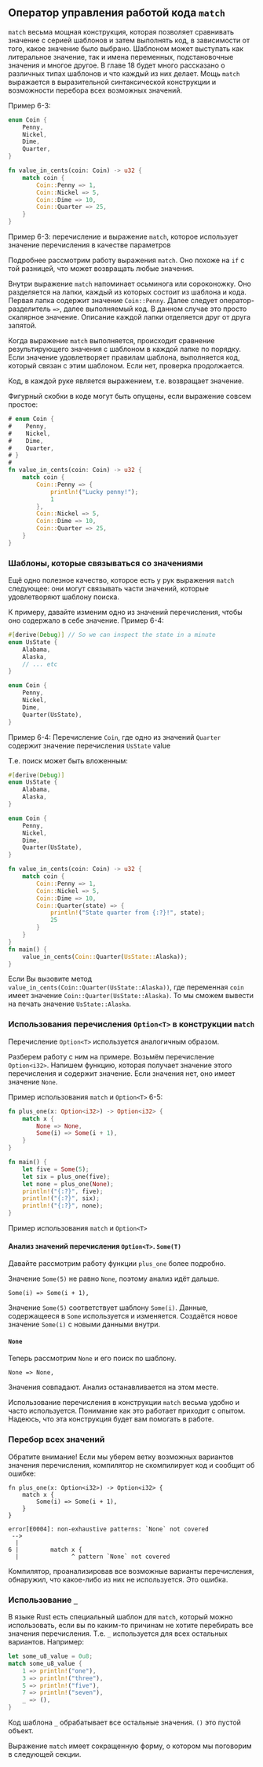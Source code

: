 ## Оператор управления работой кода `match`

`match` весьма мощная конструкция, которая позволяет сравнивать значение с серией
шаблонов и затем выполнять код, в зависимости от того, какое значение было выбрано.
Шаблоном может выступать как литеральное значение, так и имена переменных, подстановочные
значения и многое другое. В главе 18 будет много рассказано о различных типах шаблонов
и что каждый из них делает. Мощь `match` выражается в выразительной синтаксической
конструкции и возможности перебора всех возможных значений.

Пример 6-3:

```rust
enum Coin {
    Penny,
    Nickel,
    Dime,
    Quarter,
}

fn value_in_cents(coin: Coin) -> u32 {
    match coin {
        Coin::Penny => 1,
        Coin::Nickel => 5,
        Coin::Dime => 10,
        Coin::Quarter => 25,
    }
}
```

<span class="caption">Пример 6-3: перечисление и выражение `match`, которое использует
значение перечисления в качестве параметров</span>

Подробнее рассмотрим работу выражения `match`. Оно похоже на `if` с той разницей,
что может возвращать любые значения.

Внутри выражение `match` напоминает осьминога или сороконожку. Оно разделяется на лапки,
каждый из которых состоит из шаблона и кода. Первая лапка содержит значение `Coin::Penny`.
Далее следует оператор-разделитель `=>`, далее выполняемый код. В данном случае это
просто скалярное значение. Описание каждой лапки отделяется друг от друга запятой.

Когда выражение `match` выполняется, происходит сравнение результирующего значения с
шаблоном в каждой лапке по порядку. Если значение удовлетворяет правилам шаблона,
выполняется код, который связан с этим шаблоном. Если нет, проверка продолжается.

Код,  в каждой руке является выражением, т.е. возвращает значение.

Фигурный скобки в коде могут быть опущены, если выражение совсем простое:

```rust
# enum Coin {
#    Penny,
#    Nickel,
#    Dime,
#    Quarter,
# }
#
fn value_in_cents(coin: Coin) -> u32 {
    match coin {
        Coin::Penny => {
            println!("Lucky penny!");
            1
        },
        Coin::Nickel => 5,
        Coin::Dime => 10,
        Coin::Quarter => 25,
    }
}
```

### Шаблоны, которые связываться со значениями

Ещё одно полезное качество, которое есть у рук выражения `match` следующее:
они могут связывать части значений, которые удовлетворяют шаблону поиска.

К примеру, давайте изменим одно из значений перечисления, чтобы оно содержало в себе
значение.
Пример 6-4:

```rust
#[derive(Debug)] // So we can inspect the state in a minute
enum UsState {
    Alabama,
    Alaska,
    // ... etc
}

enum Coin {
    Penny,
    Nickel,
    Dime,
    Quarter(UsState),
}
```

<span class="caption">Пример 6-4: Перечисление `Coin`, где одно из значений `Quarter`
содержит значение перечисления `UsState` value</span>

Т.е. поиск может быть вложенным:

```rust
#[derive(Debug)]
enum UsState {
    Alabama,
    Alaska,
}

enum Coin {
    Penny,
    Nickel,
    Dime,
    Quarter(UsState),
}

fn value_in_cents(coin: Coin) -> u32 {
    match coin {
        Coin::Penny => 1,
        Coin::Nickel => 5,
        Coin::Dime => 10,
        Coin::Quarter(state) => {
            println!("State quarter from {:?}!", state);
            25
        }
    }
}
fn main() {
    value_in_cents(Coin::Quarter(UsState::Alaska));
}

```
Если Вы вызовите метод `value_in_cents(Coin::Quarter(UsState::Alaska))`, где переменная
`coin` имеет значение `Coin::Quarter(UsState::Alaska)`. То мы сможем вывести на
печать значение `UsState::Alaska`.

### Использования перечисления `Option<T>` в конструкции `match`

Перечисление `Option<T>` используется аналогичным образом.

Разберем работу с ним на примере. Возьмём перечисление  `Option<i32>`. Напишем функцию,
которая получает значение этого перечисления и содержит значение. Если значения нет,
оно имеет значение `None`.

Пример использования `match` и `Option<T>` 6-5:

```rust
fn plus_one(x: Option<i32>) -> Option<i32> {
    match x {
        None => None,
        Some(i) => Some(i + 1),
    }
}

fn main() {
    let five = Some(5);
    let six = plus_one(five);
    let none = plus_one(None);
    println!("{:?}", five);
    println!("{:?}", six);
    println!("{:?}", none);
}

```

<span class="caption">Пример использования `match` и `Option<T>`</span>

#### Анализ значений перечисления `Option<T>`. `Some(T)`

Давайте рассмотрим работу функции `plus_one` более подробно.

Значение `Some(5)` не равно `None`, поэтому анализ идёт дальше.

```rust,ignore
Some(i) => Some(i + 1),
```

Значение `Some(5)` соответствует шаблону `Some(i)`. Данные, содержащееся в
`Some` используется и изменяется. Создаётся новое значение `Some(i)` с новыми данными
внутри.

#### `None`

Теперь рассмотрим `None` и его поиск по шаблону.

```rust,ignore
None => None,
```
Значения совпадают. Анализ останавливается на этом месте.

Использование перечисления в конструкции `match` весьма удобно и часто используется.
Понимание как это работает приходит с опытом. Надеюсь, что эта конструкция будет
вам помогать в работе.

### Перебор всех значений

Обратите внимание! Если мы уберем ветку возможных вариантов значения перечисления,
компилятор не скомпилирует код и сообщит об ошибке:

```rust,ignore
fn plus_one(x: Option<i32>) -> Option<i32> {
    match x {
        Some(i) => Some(i + 1),
    }
}
```

```text
error[E0004]: non-exhaustive patterns: `None` not covered
 -->
  |
6 |         match x {
  |               ^ pattern `None` not covered
```

Компилятор, проанализировав все возможные варианты перечисления, обнаружил, что какое-либо
из них не используется. Это ошибка.

### Использование `_`

В языке Rust есть специальный шаблон для `match`, который можно использовать, если
вы по каким-то причинам не хотите перебирать все значения перечисления. Т.е. `_`
используется для всех остальных вариантов. Например:

```rust
let some_u8_value = 0u8;
match some_u8_value {
    1 => println!("one"),
    3 => println!("three"),
    5 => println!("five"),
    7 => println!("seven"),
    _ => (),
}
```
Код шаблона `_` обрабатывает все остальные значения.  `()` это пустой объект.

Выражение `match` имеет сокращенную форму, о котором мы поговорим в следующей секции.
